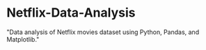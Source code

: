 # Netflix-Data-Analysis
"Data analysis of Netflix movies dataset using Python, Pandas, and Matplotlib."
